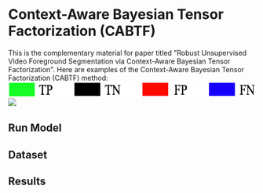 # Context-Aware Bayesian Tensor Factorization (CABTF)
This is the complementary material for paper titled "Robust Unsupervised Video Foreground Segmentation via Context-Aware Bayesian Tensor Factorization".
Here are examples of the Context-Aware Bayesian Tensor Factorization (CABTF) method:
<img src='color map.png' width="800" height="30" >
![](comparison.gif)

## Run Model

## Dataset

## Results
